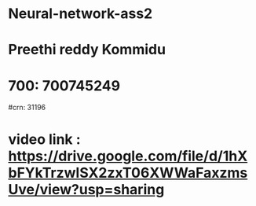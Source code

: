 # Neural-network-ass2
# Preethi reddy Kommidu
# 700: 700745249
#crn: 31196
# video link : https://drive.google.com/file/d/1hXbFYkTrzwlSX2zxT06XWWaFaxzmsUve/view?usp=sharing



